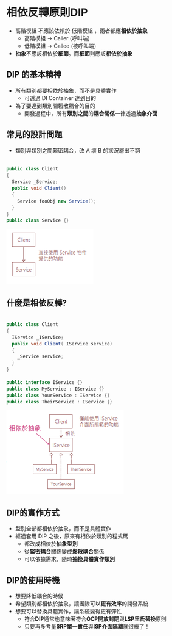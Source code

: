 # 相依反轉原則DIP

+ 高階模組 不應該依賴於 低階模組 ，兩者都應**相依於抽象**
  + 高階模組 -> Caller (呼叫端)
  + 低階模組 -> Callee (被呼叫端)
+ **抽象**不應該相依於**細節**。而**細節**則應該**相依於抽象**

## DIP 的基本精神

+ 所有類別都要相依於抽象，而不是具體實作
  + 可透過 DI Container 達到目的
+ 為了要達到類別間鬆散耦合的目的
  + 開發過程中，所有**類別之間**的**耦合關係**一律透過**抽象介面**
  
## 常見的設計問題

+ 類別與類別之間緊密耦合，改 A 壞 B 的狀況層出不窮

``` C#

public class Client
{
  Service _Service;
  public void Client()
  {
    Service fooObj new Service();
  }
}
public class Service {}

```
<img class="header-picture" src="../images/dip1.PNG" alt=""/>

## 什麼是相依反轉?

``` C#

public class Client
{
  IService _IService;
  public void Client( IService service)
  {
    _Service service;
  }
}

public interface IService {}
public class MyService : IService {}
public class YourService : IService {}
public class TheirService : IService {}

```

<img class="header-picture" src="../images/dip2.PNG" alt=""/>

## DIP的實作方式

+ 型別全部都相依於抽象，而不是具體實作
+ 經過套用 DIP 之後，原來有相依於類別的程式碼
  + 都改成相依於**抽象型別**
  + 從**緊密耦合**關係變成**鬆散耦合**關係
  + 可以依據需求，隨時**抽換具體實作類別**
  
## DIP的使用時機

+ 想要降低耦合的時候
+ 希望類別都相依於抽象，讓團隊可以**更有效率**的開發系統
+ 想要可以替換具體實作，讓系統變得更有彈性
  + 符合**DIP**通常也意味著符合**OCP開放封閉**與**LSP里氏替換**原則
  + 只要再多考量**SRP單一責任**與**ISP介面隔離**就很棒了！






